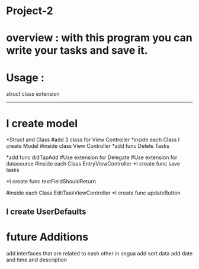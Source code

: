 # Project-2
# overview : with this program you can write your tasks and save it.

# Usage :
struct 
class 
extension
***
# I create model
*Struct and Class
#add 3 class for View Controller
*inside each Class I create  Model
#inside class View Controller
*add func Delete Tasks 

*add func didTapAdd
#Use extension for Delegate
#Use extension for datasourse
#inside each Class EntryViewController
*I create func save tasks 

*I create func textFieldShouldReturn

#inside each Class EditTaskViewController
*I create func updateButton

## I create UserDefaults 

# future Additions 
add interfaces that are related to eash other in segua 
add sort data
add date and time and description 
